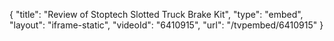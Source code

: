 {
    "title": "Review of Stoptech Slotted Truck Brake Kit",
    "type": "embed",
    "layout": "iframe-static",
    "videoId": "6410915",
    "url": "\/tvpembed\/6410915"
}